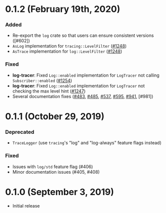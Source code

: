 # 0.1.2 (February 19th, 2020)

### Added

- Re-export the `log` crate so that users can ensure consistent versions ([#602])
- `AsLog` implementation for `tracing::LevelFilter` ([#1248])
- `AsTrace` implementation for `log::LevelFilter` ([#1248])

### Fixed

- **log-tracer**: Fixed `Log::enabled` implementation for `LogTracer` not
  calling `Subscriber::enabled` ([#1254])
- **log-tracer**: Fixed `Log::enabled` implementation for `LogTracer` not
  checking the max level hint ([#1247])
- Several documentation fixes ([#483], [#485], [#537], [#595], [#941], [#981])

[#483]: https://github.com/tokio-rs/tracing/pulls/483
[#485]: https://github.com/tokio-rs/tracing/pulls/485
[#537]: https://github.com/tokio-rs/tracing/pulls/537
[#595]: https://github.com/tokio-rs/tracing/pulls/595
[#605]: https://github.com/tokio-rs/tracing/pulls/604
[#941]: https://github.com/tokio-rs/tracing/pulls/941
[#1247]: https://github.com/tokio-rs/tracing/pulls/1247
[#1248]: https://github.com/tokio-rs/tracing/pulls/1248
[#1254]: https://github.com/tokio-rs/tracing/pulls/1254

# 0.1.1 (October 29, 2019)

### Deprecated

- `TraceLogger` (use `tracing`'s "log" and "log-always" feature flags instead)

### Fixed

- Issues with `log/std` feature flag (#406)
- Minor documentation issues (#405, #408)

# 0.1.0 (September 3, 2019)

- Initial release
